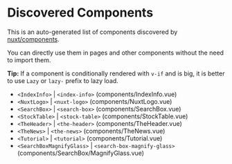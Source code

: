 # Discovered Components

This is an auto-generated list of components discovered by [nuxt/components](https://github.com/nuxt/components).

You can directly use them in pages and other components without the need to import them.

**Tip:** If a component is conditionally rendered with `v-if` and is big, it is better to use `Lazy` or `lazy-` prefix to lazy load.

- `<IndexInfo>` | `<index-info>` (components/IndexInfo.vue)
- `<NuxtLogo>` | `<nuxt-logo>` (components/NuxtLogo.vue)
- `<SearchBox>` | `<search-box>` (components/SearchBox.vue)
- `<StockTable>` | `<stock-table>` (components/StockTable.vue)
- `<TheHeader>` | `<the-header>` (components/TheHeader.vue)
- `<TheNews>` | `<the-news>` (components/TheNews.vue)
- `<Tutorial>` | `<tutorial>` (components/Tutorial.vue)
- `<SearchBoxMagnifyGlass>` | `<search-box-magnify-glass>` (components/SearchBox/MagnifyGlass.vue)
